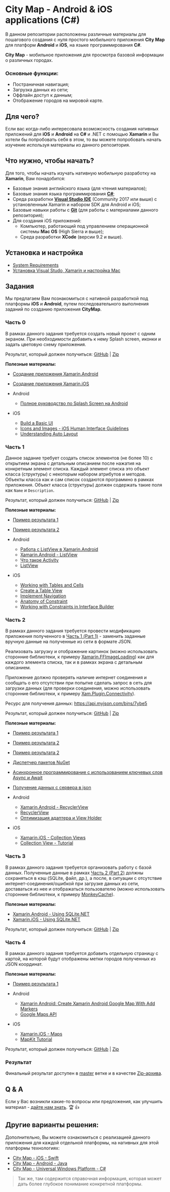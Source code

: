 # City Map - Android & iOS applications (C#)

В данном репозитории расположены различные материалы для пошагового создания с нуля простого мобильного приложения **City Map** для платформ **Android** и **iOS**, на языке программирования **C#**.

**City Map** - мобильное приложения для просмотра базовой информации о различных городах.

### Основные функции:
- Постраничная навигация;
- Загрузка данных из сети;
- Оффлайн доступ к данным;
- Отображение городов на мировой карте.

## Для чего?

Если вас когда-либо интересовала возможсность создания нативных приложений для **iOS** и **Android** на **C#** и .NET с помощью **Xamarin** и Вы хотели бы попробовать себя в этом, то вы можете попробовать начать изучение используя материалы из данного репозитория.

## Что нужно, чтобы начать?

Для того, чтобы начать изучать нативную мобильную разработку на **Xamarin**, Вам понадобится:
- Базовые знания английского языка (для чтения материалов);
- Базовые знания языка программирования [**С#**]();
- Среда разработки [**Visual Studio IDE**](https://www.visualstudio.com/vs/) (Community 2017 или выше) с установленным Xamarin и набором SDK для Android и iOS;
- Базовые навыки работы с [**Git**](https://try.github.io/levels/1/challenges/1) (для работы с материалами данного репозитория);
- Для создания iOS приложений:
  - Компьютер, работающий под управлением операционной системы **Mac OS** (High Sierra и выше);
  - Среда разработки **XCode** (версии 9.2 и выше).

## Установка и настройка

- [System Requirements](https://developer.xamarin.com/guides/cross-platform/getting_started/requirements/)
- [Установка Visual Studo, Xamarin и настройка Mac](https://docs.microsoft.com/ru-ru/visualstudio/cross-platform/setup-and-install)

## Задания

Мы предлагаем Вам познакомиться с нативной разработкой под платформы **iOS** и **Android**, путем последовательного выполнения заданий по созданию приложения **CityMap**.

### Часть 0

В рамках данного задания требуется создать новый проект с одним экраном.
При необходимости добавить к нему Splash screen, иконки и задать цветовую схему приложения.

Результат, который должен получиться: [GitHub](https://github.com/it-shark-pro/mobile-citymap-xamarin/tree/part0) | [Zip](https://github.com/it-shark-pro/mobile-citymap-xamarin/archive/part0.zip)

**Полезные материалы:**

- [Создание приложения Xamarin.Android](https://developer.xamarin.com/guides/android/getting_started/hello,android/hello,android_quickstart/#Walkthrough)
- [Создание приложения Xamarin.iOS](https://developer.xamarin.com/guides/ios/getting_started/hello,_iOS/hello,iOS_quickstart/#Visual_Studio_Walkthrough)

- Android
  - [Полное руководство по Splash Screen на Android](https://habrahabr.ru/post/345380/)

- iOS
  - [Build a Basic UI](https://developer.apple.com/library/content/referencelibrary/GettingStarted/DevelopiOSAppsSwift/BuildABasicUI.html#//apple_ref/doc/uid/TP40015214-CH5-SW1)
  - [Icons and Images - iOS Human Interface Guidelines](https://developer.apple.com/ios/human-interface-guidelines/icons-and-images/image-size-and-resolution/)
  - [Understanding Auto Layout](https://developer.apple.com/library/content/documentation/UserExperience/Conceptual/AutolayoutPG/index.html#//apple_ref/doc/uid/TP40010853-CH7-SW1)

### Часть 1

Данное задание требует создать список элементов (не более 10) с открытием экрана с детальным описанием после нажатия на конкретным элемент списка.
Каждый элемент списка это объект класса (структуры) с некоторым набором атрибутов и методов. Объекты класса как и сам список создаются программно в рамках приложения.
Объект класса (структуры) должен содержать такие поля как `Name` и `Description`.

Результат, который должен получиться: [GitHub](https://github.com/it-shark-pro/mobile-citymap-xamarin/tree/part1) | [Zip](https://github.com/it-shark-pro/mobile-citymap-xamarin/archive/part1.zip)

**Полезные материалы:**
- [Пример результата 1](https://1drv.ms/i/s!At4OhPuAni8EhLMdETfFUnwSjuQCGg)
- [Пример результата 2](https://1drv.ms/i/s!At4OhPuAni8EhLMeXwWZ9yqw-qZFSg)

- Android
  - [Работа с ListView в Xamarin.Android](https://habrahabr.ru/post/301128/)
  - [Xamarin.Android - ListView](https://developer.xamarin.com/guides/android/user_interface/layouts/list-view/)
  - [Что такое Activity](http://developer.alexanderklimov.ru/android/theory/activity-theory.php)
  - [ListView](http://developer.alexanderklimov.ru/android/views/listview.php)

- iOS
  - [Working with Tables and Cells](https://developer.xamarin.com/guides/ios/user_interface/controls/tables/)
  - [Create a Table View](https://developer.apple.com/library/content/referencelibrary/GettingStarted/DevelopiOSAppsSwift/CreateATableView.html#//apple_ref/doc/uid/TP40015214-CH8-SW1)
  - [Implement Navigation](https://developer.apple.com/library/content/referencelibrary/GettingStarted/DevelopiOSAppsSwift/ImplementNavigation.html#//apple_ref/doc/uid/TP40015214-CH16-SW1)
  - [Anatomy of Constraint](https://developer.apple.com/library/content/documentation/UserExperience/Conceptual/AutolayoutPG/AnatomyofaConstraint.html#//apple_ref/doc/uid/TP40010853-CH9-SW1)
  - [Working with Constraints in Interface Builder](https://developer.apple.com/library/content/documentation/UserExperience/Conceptual/AutolayoutPG/WorkingwithConstraintsinInterfaceBuidler.html#//apple_ref/doc/uid/TP40010853-CH10-SW1)

### Часть 2

В рамках данного задания требуется провести модификацию приложения полученного в [Часть 1 (Part 1)](#Часть-1) - заменить заданные вручную данные на полученные из сети в формате JSON.

Реализовать загрузку и отображение картинок (можно использовать сторонние библиотеки, к примеру [Xamarin.FFImageLoading](https://www.nuget.org/packages/Xamarin.FFImageLoading)) как для каждого элемента списка, так и в рамках экрана с детальным описанием.

Приложение должно проверять наличие интернет соединения и сообщать о его отсутствии при попытке сделать запрос в сеть для загрузки данных (для проверки соединения, можно использовать сторонние библиотеки, к примеру [Xam.Plugin.Connectivity](https://www.nuget.org/packages/Xam.Plugin.Connectivity)).

Ресурс для получения данных: https://api.myjson.com/bins/7ybe5

Результат, который должен получиться: [GitHub](https://github.com/it-shark-pro/mobile-citymap-xamarin/tree/part2) | [Zip](https://github.com/it-shark-pro/mobile-citymap-xamarin/archive/part2.zip)

**Полезные материалы:**
- [Пример результата 1](https://1drv.ms/i/s!At4OhPuAni8EhLMf8hTmYTqkEtAC7g)
- [Пример результата 2](https://1drv.ms/i/s!At4OhPuAni8EhLMhIOZDoHQHBhyEbA)
- [Пример результата 2](https://1drv.ms/i/s!At4OhPuAni8EhLMgwF5eDuEoORx6eQ)
- [Диспетчер пакетов NuGet](https://docs.microsoft.com/ru-ru/nuget/tools/package-manager-ui)
- [Асинхронное программирование с использованием ключевых слов Async и Await](https://docs.microsoft.com/ru-ru/dotnet/csharp/programming-guide/concepts/async/index)
- [Получение данных с сервера в json](https://metanit.com/sharp/xamarin/10.1.php)

- Android
  - [Xamarin.Android - RecyclerView](https://developer.xamarin.com/guides/android/user_interface/layouts/recycler-view/)
  - [RecyclerView](https://metanit.com/java/android/5.11.php)
  - [Оптимизация адаптера и View Holder](https://metanit.com/java/android/5.8.php)

- iOS
  - [Xamarin.iOS - Collection Views](https://developer.xamarin.com/guides/ios/user_interface/controls/uicollectionview/)
  - [Collection View - Tutorial](https://www.raywenderlich.com/136159/uicollectionview-tutorial-getting-started)

### Часть 3

В рамках данного задания требуется организовать работу с базой данных. Полученные данные в рамках [Часть 2 (Part 2)](#Часть-2) должны сохраняться в кэш (SQLite, файл, др.), а после, в ситуации с отсутствие интернет-соединения/ошибкой при загрузке данных из сети, доставаться из нее и отображаться пользователю (можно использовать сторонние библиотеки, к примеру [MonkeyCache](https://github.com/jamesmontemagno/monkey-cache)).

**Полезные материалы:**
- [Xamarin.Android - Using SQLite.NET](https://developer.xamarin.com/guides/android/data-and-cloud-services/data-access/using-sqlite-orm/)
- [Xamarin.iOS - Using SQLite.NET](https://developer.xamarin.com/guides/ios/data-and-cloud-services/data/using_sqlite_orm/)

Результат, который должен получиться: [GitHub](https://github.com/it-shark-pro/mobile-citymap-xamarin/tree/part3) | [Zip](https://github.com/it-shark-pro/mobile-citymap-xamarin/archive/part3.zip)

### Часть 4

В рамках данного задания требуется добавить отдельную страницу с картой, на которой будут отображены метки городов полученных из JSON координат.

**Полезные материалы:**
- [Пример результата 1](https://1drv.ms/i/s!At4OhPuAni8EhLMiuq3ivVrtLqXDdA)

- Android
  - [Xamarin Android: Create Xamarin Android Google Map With Add Markers](http://www.c-sharpcorner.com/article/xamarin-android-create-google-map-with-marker/)
  - [Google Maps API](https://developer.xamarin.com/guides/android/platform_features/maps_and_location/maps/maps-api/)

- iOS
  - [Xamarin.iOS - Maps](https://developer.xamarin.com/guides/ios/user_interface/controls/ios_maps/)
  - [MapKit Tutorial](https://www.raywenderlich.com/160517/mapkit-tutorial-getting-started)

Результат, который должен получиться: [GitHub](https://github.com/it-shark-pro/mobile-citymap-xamarin/tree/part4) | [Zip](https://github.com/it-shark-pro/mobile-citymap-xamarin/archive/part4.zip)

### Результат

Финальный результат доступен в [master](https://github.com/it-shark-pro/mobile-citymap-xamarin) ветке и в качестве [Zip-архива](https://github.com/it-shark-pro/mobile-citymap-xamarin/archive/master.zip).

## Q & A

Если у Вас возникли какие-то вопросы или предложения, как улучшить материал - [дайте нам знать](https://github.com/it-shark-pro/mobile-citymap-xamarin/issues/new). :trophy: :+1:

## Другие варианты решения:
Дополнительно, Вы можете ознакомиться с реализацией данного приложения для каждой отдельной платформы, на нативных для этой платформы технологиях:
- [City Map - iOS - Swift](https://github.com/it-shark-pro/mobile-citymap-ios)
- [City Map - Android - Java](https://github.com/it-shark-pro/mobile-citymap-android)
- [City Map - Universal Windows Platform - C#](https://github.com/it-shark-pro/mobile-citymap-uwp)

> Так же, там содержится справочная информация, которая может дать более глубокое понимание конкретной платформы.
